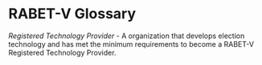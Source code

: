 # RABET-V Glossary

*Registered Technology Provider* - A organization that develops election technology and has met the minimum requirements to become a RABET-V Registered Technology Provider.
